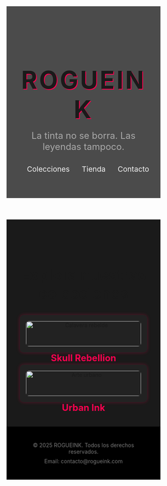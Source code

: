 <!DOCTYPE html>
<html lang="es">
<head>
  <meta charset="UTF-8" />
  <meta name="viewport" content="width=device-width, initial-scale=1.0" />
  <title>ROGUEINK - Urban Legends</title>
  <link rel="stylesheet" href="style.css" />
  <style>
    * {
      margin: 0;
      padding: 0;
      box-sizing: border-box;
    }

    body {
      font-family: 'Bebas Neue', sans-serif;
      background-color: #111;
      color: #f4f4f4;
      line-height: 1.6;
    }

    .container {
      width: 90%;
      max-width: 1200px;
      margin: auto;
    }

    header.hero {
      background: url('img/rogueink-bg.jpg') center/cover no-repeat;
      text-align: center;
      padding: 4rem 1rem;
      background-blend-mode: multiply;
      background-color: rgba(0, 0, 0, 0.7);
    }

    header.hero h1 {
      font-size: 4rem;
      letter-spacing: 5px;
      text-shadow: 2px 2px #ff004f;
    }

    header.hero p {
      font-size: 1.5rem;
      color: #aaa;
      margin: 1rem 0 2rem;
    }

    nav ul {
      list-style: none;
      display: flex;
      justify-content: center;
      gap: 2rem;
    }

    nav a {
      color: #f4f4f4;
      text-decoration: none;
      font-size: 1.2rem;
      transition: color 0.3s;
    }

    nav a:hover {
      color: #ff004f;
    }

    section.colecciones {
      padding: 4rem 1rem;
      background-color: #1a1a1a;
      text-align: center;
    }

    .colecciones h2 {
      font-size: 2.5rem;
      margin-bottom: 2rem;
    }

    .grid {
      display: grid;
      grid-template-columns: repeat(auto-fit, minmax(250px, 1fr));
      gap: 2rem;
    }

    .item {
      background: #222;
      padding: 1rem;
      border-radius: 10px;
      box-shadow: 0 0 10px rgba(255, 0, 79, 0.3);
    }

    .item img {
      width: 100%;
      border-radius: 8px;
    }

    .item h3 {
      margin-top: 1rem;
      font-size: 1.5rem;
      color: #ff004f;
    }

    footer {
      background-color: #000;
      text-align: center;
      padding: 2rem 1rem;
      color: #777;
    }

    footer p {
      margin: 0.5rem 0;
    }
  </style>
</head>
<body>
  <header class="hero">
    <div class="container">
      <h1>ROGUEINK</h1>
      <p>La tinta no se borra. Las leyendas tampoco.</p>
      <nav>
        <ul>
          <li><a href="#colecciones">Colecciones</a></li>
          <li><a href="https://tu-tienda-printful.com" target="_blank">Tienda</a></li>
          <li><a href="#contacto">Contacto</a></li>
        </ul>
      </nav>
    </div>
  </header>

  <section id="colecciones" class="colecciones">
    <div class="container">
      <h2>Explora nuestras colecciones</h2>
      <div class="grid">
        <div class="item">
          <img src="img/calavera1.jpg" alt="Calavera rebelde" />
          <h3>Skull Rebellion</h3>
        </div>
        <div class="item">
          <img src="img/calavera2.jpg" alt="Arte urbano" />
          <h3>Urban Ink</h3>
        </div>
      </div>
    </div>
  </section>

  <footer id="contacto">
    <div class="container">
      <p>&copy; 2025 ROGUEINK. Todos los derechos reservados.</p>
      <p>Email: contacto@rogueink.com</p>
    </div>
  </footer>
</body>
</html>

